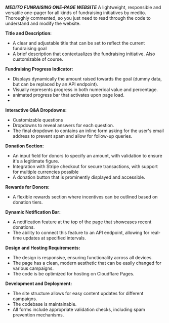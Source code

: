 _**MEDITO FUNRAISING ONE-PAGE WEBSITE**_
A lightweight, responsible and versatile one-pager for all kinds of fundraising initiatives by medito.
Thoroughly commented, so you just need to read through the code to understand and modify the website.

**Title and Description:**
  - A clear and adjustable title that can be set to reflect the current fundraising goal
  - A brief description that contextualizes the fundraising initiative. Also customizable of course.

**Fundraising Progress Indicator:**
  - Displays dynamically the amount raised towards the goal (dummy data, but can be replaced by an API endpoint).
  - Visually represents progress in both numerical value and percentage.
  - animated progress bar that activates upon page load.
  - 
**Interactive Q&A Dropdowns:**
  - Customizable questions
  - Dropdowns to reveal answers for each question.
  - The final dropdown to contains an inline form asking for the user's email address to prevent spam and allow for follow-up queries.

**Donation Section:**
  - An input field for donors to specify an amount, with validation to ensure it's a legitimate figure.
  - Integration with Stripe checkout for secure transactions, with support for multiple currencies possible
  - A donation button that is prominently displayed and accessible.
    
**Rewards for Donors:**
  - A flexible rewards section where incentives can be outlined based on donation tiers.

**Dynamic Notification Bar:**
  - A notification feature at the top of the page that showcases recent donations.
  - The ability to connect this feature to an API endpoint, allowing for real-time updates at specified intervals.
    
**Design and Hosting Requirements:**
  - The design is responsive, ensuring functionality across all devices.
  - The page has a clean, modern aesthetic that can be easily changed for various campaigns.
  - The code is be optimized for hosting on Cloudflare Pages.

**Development and Deployment:**
  - The site structure allows for easy content updates for different campaigns.
  - The codebase is maintainable.
  - All forms include appropriate validation checks, including spam prevention mechanisms.

